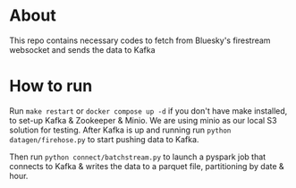 # About
This repo contains necessary codes to fetch from Bluesky's firestream websocket and sends the data to Kafka

# How to run
Run `make restart` or `docker compose up -d` if you don't have make installed, to set-up Kafka & Zookeeper & Minio. We are using minio as our local S3 solution for testing. After Kafka is up and running run `python datagen/firehose.py` to start pushing data to Kafka. 

Then run `python connect/batchstream.py` to launch a pyspark job that connects to Kafka & writes the data to a parquet file, partitioning by date & hour.